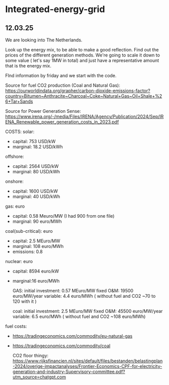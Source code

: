 # Integrated-energy-grid


## 12.03.25 
We are looking into The Netherlands. 

  Look up the energy mix, to be able to make a good reflection. Find out the prices of the different generation methods.
  We're going to scale it down to some value ( let's say 1MW in total) and just have a representative amount that is the energy mix.

FInd information by friday and we start with the code. 


Source for fuel CO2 production (Coal and Natural Gas): https://ourworldindata.org/grapher/carbon-dioxide-emissions-factor?country=Bitumen~Anthracite~Charcoal~Coke~Natural+Gas~Oil+Shale+%26+Tar+Sands

Source for Power Generation Sense: https://www.irena.org/-/media/Files/IRENA/Agency/Publication/2024/Sep/IRENA_Renewable_power_generation_costs_in_2023.pdf

COSTS: 
solar: 
- capital: 753 USD/kW
- marginal: 18.2 USD/kWh
  
offshore: 
- capital: 2564 USD/kW
- marginal: 80 USD/kWh
  
onshore: 
- capital: 1600 USD/kW
- marginal: 40 USD/kWh
  
gas: euro
- capital: 0.58 Meuro/MW (I had 900 from one file)  
- marginal: 90 euro/MWh
  
coal(sub-critical): euro
- capital:  2.5 MEuro/MW
- marginal: 108 euro/MWh
- emissions: 0.8 
  
nuclear: euro
- capital: 8594 euro/kW
- marginal:16 euro/MWh
  


    GAS: initial investment: 0.57 MEuro/MW
    fixed O&M: 19500 euro/MW/year
    variable: 4.4 euro/MWh ( without fuel and CO2 ~70 to 120 with it ) 

    coal:
    initial investment: 2.5 MEuro/MW
    fixed O&M: 45500 euro/MW/year
    variable: 6.5 euro/MWh ( without fuel and CO2 ~108 euro/MWh)


 fuel costs:
- https://tradingeconomics.com/commodity/eu-natural-gas
- https://tradingeconomics.com/commodity/coal    
 
  CO2 floor thingy: https://www.rijksfinancien.nl/sites/default/files/bestanden/belastingplan-2024/overige-impactanalyses/Frontier-Economics-CPF-for-electricity-generation-and-industry-Supervisory-committee.pdf?utm_source=chatgpt.com
